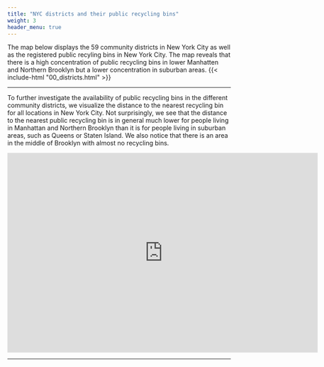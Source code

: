 ```yaml
---
title: "NYC districts and their public recycling bins"
weight: 3
header_menu: true
---
```


The map below displays the 59 community districts in New York City as well as the registered public recyling bins in New York City. The map reveals that there is a high concentration of public recycling bins in lower Manhatten and Northern Brooklyn but a lower concentration in suburban areas. 
{{< include-html "00_districts.html" >}}

---

To further investigate the availability of public recycling bins in the different community districts, we visualize the distance to the nearest recycling bin for all locations in New York City. Not surprisingly, we see that the distance to the nearest public recycling bin is in general much lower for people living in Manhattan and Northern Brooklyn than it is for people living in suburban areas, such as Queens or Staten Island. We also notice that there is an area in the middle of Brooklyn with almost no recycling bins.
<iframe src="https://jonasvj.github.io/socialdata22-website/folium/00_nearest_bin.html"
	sandbox="allow-same-origin allow-scripts"
	width="700"
	height="450"
	scrolling="no"
	seamless="seamless"
	frameborder="0">
</iframe>

---